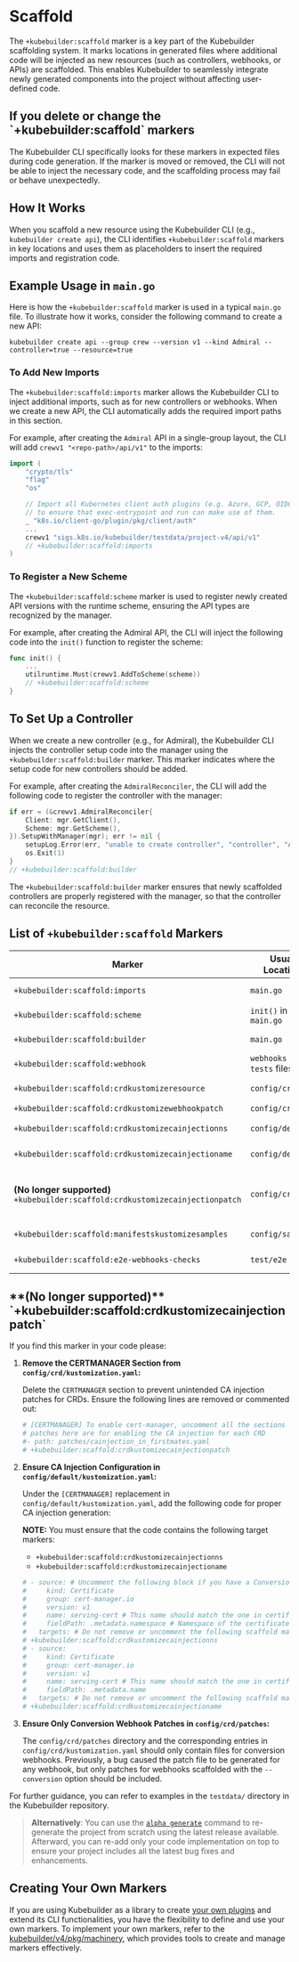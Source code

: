 # Scaffold

The `+kubebuilder:scaffold` marker is a key part of the Kubebuilder scaffolding system. It marks locations in generated
files where additional code will be injected as new resources (such as controllers, webhooks, or APIs) are scaffolded.
This enables Kubebuilder to seamlessly integrate newly generated components into the project without affecting
user-defined code.

<aside class="note warning">
<H1>If you delete or change the `+kubebuilder:scaffold` markers</H1>

The Kubebuilder CLI specifically looks for these markers in expected
files during code generation. If the marker is moved or removed, the CLI will
not be able to inject the necessary code, and the scaffolding process may
fail or behave unexpectedly.

</aside>

## How It Works

When you scaffold a new resource using the Kubebuilder CLI (e.g., `kubebuilder create api`),
the CLI identifies `+kubebuilder:scaffold` markers in key locations and uses them as placeholders
to insert the required imports and registration code.

## Example Usage in `main.go`

Here is how the `+kubebuilder:scaffold` marker is used in a typical `main.go` file. To illustrate how it works, consider the following command to create a new API:

```shell
kubebuilder create api --group crew --version v1 --kind Admiral --controller=true --resource=true
```

### To Add New Imports

The `+kubebuilder:scaffold:imports` marker allows the Kubebuilder CLI to inject additional imports,
such as for new controllers or webhooks. When we create a new API, the CLI automatically adds the required import paths
in this section.

For example, after creating the `Admiral` API in a single-group layout,
the CLI will add `crewv1 "<repo-path>/api/v1"` to the imports:

```go
import (
    "crypto/tls"
    "flag"
    "os"

    // Import all Kubernetes client auth plugins (e.g. Azure, GCP, OIDC, etc.)
    // to ensure that exec-entrypoint and run can make use of them.
    _ "k8s.io/client-go/plugin/pkg/client/auth"
    ...
    crewv1 "sigs.k8s.io/kubebuilder/testdata/project-v4/api/v1"
    // +kubebuilder:scaffold:imports
)
```

### To Register a New Scheme

The `+kubebuilder:scaffold:scheme` marker is used to register newly created API versions with the runtime scheme,
ensuring the API types are recognized by the manager.

For example, after creating the Admiral API, the CLI will inject the
following code into the `init()` function to register the scheme:


```go
func init() {
    ...
    utilruntime.Must(crewv1.AddToScheme(scheme))
    // +kubebuilder:scaffold:scheme
}
```

## To Set Up a Controller

When we create a new controller (e.g., for Admiral), the Kubebuilder CLI injects the controller
setup code into the manager using the `+kubebuilder:scaffold:builder` marker. This marker indicates where
the setup code for new controllers should be added.

For example, after creating the `AdmiralReconciler`, the CLI will add the following code
to register the controller with the manager:

```go
if err = (&crewv1.AdmiralReconciler{
    Client: mgr.GetClient(),
    Scheme: mgr.GetScheme(),
}).SetupWithManager(mgr); err != nil {
    setupLog.Error(err, "unable to create controller", "controller", "Admiral")
    os.Exit(1)
}
// +kubebuilder:scaffold:builder
```

The `+kubebuilder:scaffold:builder` marker ensures that newly scaffolded controllers are
properly registered with the manager, so that the controller can reconcile the resource.

## List of `+kubebuilder:scaffold` Markers

| Marker                                     | Usual Location               | Function                                                                        |
|--------------------------------------------|------------------------------|---------------------------------------------------------------------------------|
| `+kubebuilder:scaffold:imports`            | `main.go`                    | Marks where imports for new controllers, webhooks, or APIs should be injected.   |
| `+kubebuilder:scaffold:scheme`             | `init()` in `main.go`         | Used to add API versions to the scheme for runtime.                             |
| `+kubebuilder:scaffold:builder`            | `main.go`                    | Marks where new controllers should be registered with the manager.              |
| `+kubebuilder:scaffold:webhook`            | `webhooks suite tests` files  | Marks where webhook setup functions are added.                                  |
| `+kubebuilder:scaffold:crdkustomizeresource`| `config/crd`                 | Marks where CRD custom resource patches are added.                              |
| `+kubebuilder:scaffold:crdkustomizewebhookpatch` | `config/crd`              | Marks where CRD webhook patches are added.                                      |
| `+kubebuilder:scaffold:crdkustomizecainjectionns`                            | `config/default`             | Marks where CA injection patches are added for the conversion webhooks.                                                                                                                |
| `+kubebuilder:scaffold:crdkustomizecainjectioname`                           | `config/default`             | Marks where CA injection patches are added for the conversion webhooks.                                                                                                                |
| **(No longer supported)** `+kubebuilder:scaffold:crdkustomizecainjectionpatch` | `config/crd`                 | Marks where CA injection patches are added for the webhooks. Replaced by `+kubebuilder:scaffold:crdkustomizecainjectionns` and `+kubebuilder:scaffold:crdkustomizecainjectioname`  |
| `+kubebuilder:scaffold:manifestskustomizesamples` | `config/samples`           | Marks where Kustomize sample manifests are injected.                            |
| `+kubebuilder:scaffold:e2e-webhooks-checks` | `test/e2e`                   | Adds e2e checks for webhooks depending on the types of webhooks scaffolded.      |

<aside class="note warning">
<h1> **(No longer supported)** `+kubebuilder:scaffold:crdkustomizecainjectionpatch` </h1>

If you find this marker in your code please:

1. **Remove the CERTMANAGER Section from `config/crd/kustomization.yaml`:**

   Delete the `CERTMANAGER` section to prevent unintended CA injection patches for CRDs. Ensure the following lines are removed or commented out:

   ```yaml
   # [CERTMANAGER] To enable cert-manager, uncomment all the sections with [CERTMANAGER] prefix.
   # patches here are for enabling the CA injection for each CRD
   #- path: patches/cainjection_in_firstmates.yaml
   # +kubebuilder:scaffold:crdkustomizecainjectionpatch
   ```

2. **Ensure CA Injection Configuration in `config/default/kustomization.yaml`:**

   Under the `[CERTMANAGER]` replacement in `config/default/kustomization.yaml`, add the following code for proper CA injection generation:

   **NOTE:** You must ensure that the code contains the following target markers:
    - `+kubebuilder:scaffold:crdkustomizecainjectionns`
    - `+kubebuilder:scaffold:crdkustomizecainjectioname`

   ```yaml
   # - source: # Uncomment the following block if you have a ConversionWebhook (--conversion)
   #     kind: Certificate
   #     group: cert-manager.io
   #     version: v1
   #     name: serving-cert # This name should match the one in certificate.yaml
   #     fieldPath: .metadata.namespace # Namespace of the certificate CR
   #   targets: # Do not remove or uncomment the following scaffold marker; required to generate code for target CRD.
   # +kubebuilder:scaffold:crdkustomizecainjectionns
   # - source:
   #     kind: Certificate
   #     group: cert-manager.io
   #     version: v1
   #     name: serving-cert # This name should match the one in certificate.yaml
   #     fieldPath: .metadata.name
   #   targets: # Do not remove or uncomment the following scaffold marker; required to generate code for target CRD.
   # +kubebuilder:scaffold:crdkustomizecainjectioname
   ```

3. **Ensure Only Conversion Webhook Patches in `config/crd/patches`:**

   The `config/crd/patches` directory and the corresponding entries in `config/crd/kustomization.yaml` should only contain files for conversion webhooks. Previously, a bug caused the patch file to be generated for any webhook, but only patches for webhooks scaffolded with the `--conversion` option should be included.

For further guidance, you can refer to examples in the `testdata/` directory in the Kubebuilder repository.

> **Alternatively**: You can use the [`alpha generate`](./../rescaffold.md) command to re-generate the project from scratch
> using the latest release available. Afterward, you can re-add only your code implementation on top to ensure your project
> includes all the latest bug fixes and enhancements.

</aside>

<aside class="note">
<h1>Creating Your Own Markers</h1>

If you are using Kubebuilder as a library to create [your own plugins](./../../plugins/creating-plugins.md) and extend its CLI functionalities,
you have the flexibility to define and use your own markers. To implement your own markers, refer to the [kubebuilder/v4/pkg/machinery](https://pkg.go.dev/sigs.k8s.io/kubebuilder/v4/pkg/machinery),
which provides tools to create and manage markers effectively.

</aside>



